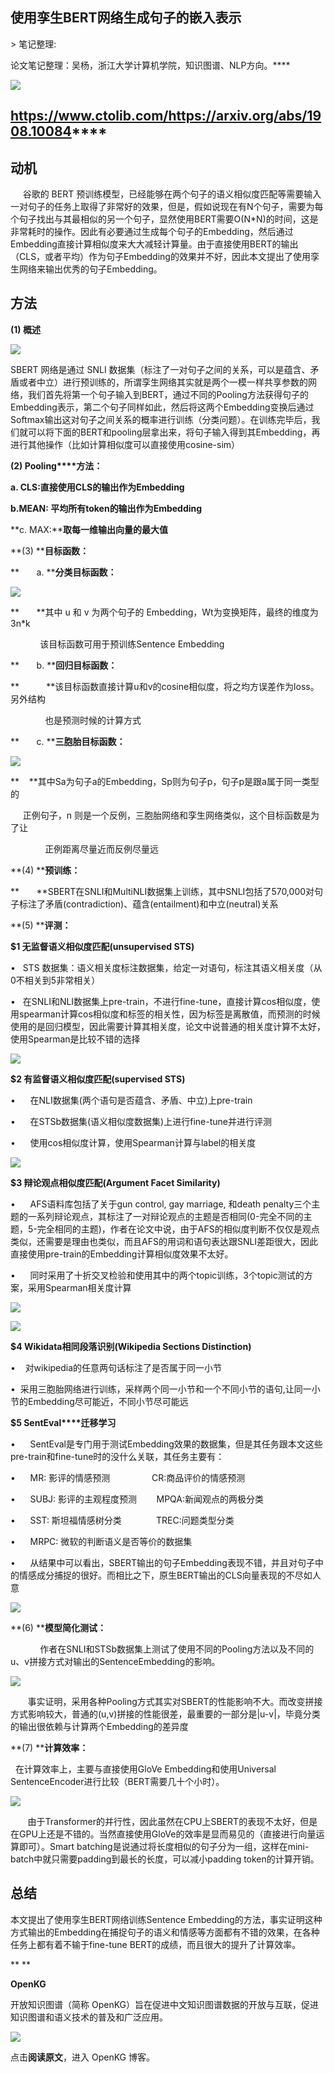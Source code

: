 
## 使用孪生BERT网络生成句子的嵌入表示

&gt; 笔记整理: 

论文笔记整理：吴杨，浙江大学计算机学院，知识图谱、NLP方向。****

![](img/使用孪生BERT网络生成句子的嵌入表示.md_1.png)





## **https://www.ctolib.com/https://arxiv.org/abs/1908.10084******

## 

## **动机**

     谷歌的 BERT 预训练模型，已经能够在两个句子的语义相似度匹配等需要输入一对句子的任务上取得了非常好的效果，但是，假如说现在有N个句子，需要为每个句子找出与其最相似的另一个句子，显然使用BERT需要O(N*N)的时间，这是非常耗时的操作。因此有必要通过生成每个句子的Embedding，然后通过Embedding直接计算相似度来大大减轻计算量。由于直接使用BERT的输出（CLS，或者平均）作为句子Embedding的效果并不好，因此本文提出了使用孪生网络来输出优秀的句子Embedding。

## 

## **方法**

**(1) 概述**

![](img/使用孪生BERT网络生成句子的嵌入表示.md_2.png)

SBERT 网络是通过 SNLI 数据集（标注了一对句子之间的关系，可以是蕴含、矛盾或者中立）进行预训练的，所谓孪生网络其实就是两个一模一样共享参数的网络，我们首先将第一个句子输入到BERT，通过不同的Pooling方法获得句子的Embedding表示，第二个句子同样如此，然后将这两个Embedding变换后通过Softmax输出这对句子之间关系的概率进行训练（分类问题）。在训练完毕后，我们就可以将下面的BERT和pooling层拿出来，将句子输入得到其Embedding，再进行其他操作（比如计算相似度可以直接使用cosine-sim）

**(2) Pooling****方法：**

**a. CLS:****直接使用****CLS****的输出作为****Embedding**

**b.MEAN: ****平均所有****token****的输出作为****Embedding**

**c. MAX:****取每一维输出向量的最大值**

**(3) ****目标函数：**

**       a. ****分类目标函数：**

![](img/使用孪生BERT网络生成句子的嵌入表示.md_3.png)

**       **其中 u 和 v 为两个句子的 Embedding，Wt为变换矩阵，最终的维度为3n*k

            该目标函数可用于预训练Sentence Embedding

**       b. ****回归目标函数：**

**           **该目标函数直接计算u和v的cosine相似度，将之均方误差作为loss。另外结构

              也是预测时候的计算方式

**       c. ****三胞胎目标函数：**

![](img/使用孪生BERT网络生成句子的嵌入表示.md_4.png)

**    **其中Sa为句子a的Embedding，Sp则为句子p，句子p是跟a属于同一类型的

     正例句子，n 则是一个反例，三胞胎网络和孪生网络类似，这个目标函数是为了让

              正例距离尽量近而反例尽量远

**(4) ****预训练：**

**       **SBERT在SNLI和MultiNLI数据集上训练，其中SNLI包括了570,000对句子标注了矛盾(contradiction)、蕴含(entailment)和中立(neutral)关系

**(5) ****评测：**

**$1 ****无监督语义相似度匹配****(unsupervised STS)**

•   STS 数据集：语义相关度标注数据集，给定一对语句，标注其语义相关度（从0不相关到5非常相关）

•   在SNLI和NLI数据集上pre-train，不进行fine-tune，直接计算cos相似度，使用spearman计算cos相似度和标签的相关性，因为标签是离散值，而预测的时候使用的是回归模型，因此需要计算其相关度，论文中说普通的相关度计算不太好，使用Spearman是比较不错的选择

![](img/使用孪生BERT网络生成句子的嵌入表示.md_5.png)

**$2 ****有监督语义相似度匹配****(supervised STS)**

•      在NLI数据集(两个语句是否蕴含、矛盾、中立)上pre-train

•      在STSb数据集(语义相似度数据集)上进行fine-tune并进行评测

•      使用cos相似度计算，使用Spearman计算与label的相关度

![](img/使用孪生BERT网络生成句子的嵌入表示.md_6.png)

**$3 ****辩论观点相似度匹配****(Argument Facet Similarity)**

•      AFS语料库包括了关于gun control, gay marriage, 和death penalty三个主题的一系列辩论观点，其标注了一对辩论观点的主题是否相同(0-完全不同的主题，5-完全相同的主题)，作者在论文中说，由于AFS的相似度判断不仅仅是观点类似，还需要是理由也类似，而且AFS的用词和语句表达跟SNLI差距很大，因此直接使用pre-train的Embedding计算相似度效果不太好。

•      同时采用了十折交叉检验和使用其中的两个topic训练，3个topic测试的方案，采用Spearman相关度计算

![](img/使用孪生BERT网络生成句子的嵌入表示.md_7.png)

![](img/使用孪生BERT网络生成句子的嵌入表示.md_8.png)

**$4 Wikidata****相同段落识别****(Wikipedia Sections Distinction)**

•    对wikipedia的任意两句话标注了是否属于同一小节

•  采用三胞胎网络进行训练，采样两个同一小节和一个不同小节的语句,让同一小节的Embedding尽可能近，不同小节尽可能远



**$5 SentEval****迁移学习**

•      SentEval是专门用于测试Embedding效果的数据集，但是其任务跟本文这些pre-train和fine-tune时的没什么关联，其任务主要有：

•      MR: 影评的情感预测                 CR:商品评价的情感预测

•      SUBJ: 影评的主观程度预测        MPQA:新闻观点的两极分类

•      SST: 斯坦福情感树分类              TREC:问题类型分类

•      MRPC: 微软的判断语义是否等价的数据集

•      从结果中可以看出，SBERT输出的句子Embedding表现不错，并且对句子中的情感成分捕捉的很好。而相比之下，原生BERT输出的CLS向量表现的不尽如人意

![](img/使用孪生BERT网络生成句子的嵌入表示.md_9.png)

**(6) ****模型简化测试：**

            作者在SNLI和STSb数据集上测试了使用不同的Pooling方法以及不同的u、v拼接方式对输出的SentenceEmbedding的影响。

![](img/使用孪生BERT网络生成句子的嵌入表示.md_10.png)

       事实证明，采用各种Pooling方式其实对SBERT的性能影响不大。而改变拼接方式影响较大，普通的(u,v)拼接的性能很差，最重要的一部分是|u-v|，毕竟分类的输出很依赖与计算两个Embedding的差异度

**(7) ****计算效率：**

  在计算效率上，主要与直接使用GloVe Embedding和使用Universal SentenceEncoder进行比较（BERT需要几十个小时）。

![](img/使用孪生BERT网络生成句子的嵌入表示.md_11.png)

       由于Transformer的并行性，因此虽然在CPU上SBERT的表现不太好，但是在GPU上还是不错的。当然直接使用GloVe的效率是显而易见的（直接进行向量运算即可）。Smart batching是说通过将长度相似的句子分为一组，这样在mini-batch中就只需要padding到最长的长度，可以减小padding token的计算开销。

## 

## **总结**

本文提出了使用孪生BERT网络训练Sentence Embedding的方法，事实证明这种方式输出的Embedding在捕捉句子的语义和情感等方面都有不错的效果，在各种任务上都有着不输于fine-tune BERT的成绩，而且很大的提升了计算效率。

** **



**OpenKG**



开放知识图谱（简称 OpenKG）旨在促进中文知识图谱数据的开放与互联，促进知识图谱和语义技术的普及和广泛应用。

![](img/使用孪生BERT网络生成句子的嵌入表示.md_12.jpeg)

点击**阅读原文**，进入 OpenKG 博客。
